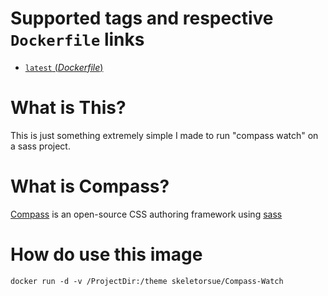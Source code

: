 # Supported tags and respective ```Dockerfile``` links

* [```latest``` (*Dockerfile*)][1]

# What is This?
This is just something extremely simple I made to run "compass watch" on a sass project. 

# What is Compass?
[Compass][compass] is an open-source CSS authoring framework using [sass][sass]

# How do use this image
```docker run -d -v /ProjectDir:/theme skeletorsue/Compass-Watch```

[sass]:http://sass-lang.com/
[compass]: http://compass-style.org/
[1]: https://github.com/skeletorsue/CompassWatch/blob/master/Dockerfile
